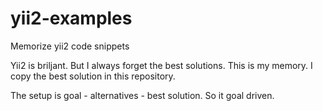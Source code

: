 # yii2-examples
Memorize yii2 code snippets

Yii2 is briljant. But I always forget the best solutions.
This is my memory. I copy the best solution in this repository.

The setup is goal - alternatives - best solution. So it goal driven.
